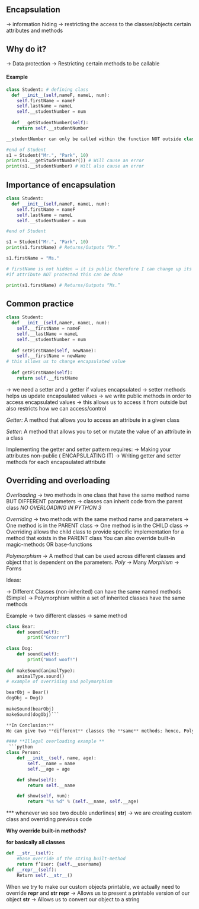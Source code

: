 ## **Encapsulation**
→ information hiding → restricting the access to the classes/objects certain attributes and methods 

## **Why do it?**
  
  → Data protection
  → Restricting certain methods to be callable

#### **Example**
```python 
class Student: # defining class
  def __init__(self,nameF, nameL, num):
    self.firstName = nameF
    self.lastName = nameL
    self.__studentNumber = num
  
  def __getStudentNumber(self):
    return self.__studentNumber

__studentNumber can only be called within the function NOT outside class

#end of Student
s1 = Student("Mr.", "Park", 10)
print(s1.__getStudentNumber()) # Will cause an error
print(s1.__studentNumber) # Will also cause an error
```

## **Importance of encapsulation**
```python
class Student:
  def __init__(self,nameF, nameL, num):
    self.firstName = nameF
    self.lastName = nameL
    self.__studentNumber = num

#end of Student

s1 = Student("Mr.", "Park", 10)
print(s1.firstName) # Returns/Outputs “Mr.”

s1.firstName = "Ms."

# firstName is not hidden → it is public therefore I can change up its value OUTSIDE the class
#if attribute NOT protected this can be done

print(s1.firstName) # Returns/Outputs “Ms.” 
```

## **Common practice**

```python
class Student:
  def __init__(self,nameF, nameL, num):
    self.__firstName = nameF
    self.__lastName = nameL
    self.__studentNumber = num
  
  def setFirstName(self, newName):
    self.__firstName = newName
# this allows us to change encapsulated value 
    
  def getFirstName(self):
    return self.__firstName
```
→ we need a setter and a getter if values encapsulated
→ setter methods helps us update encapsulated values 
→  we write public methods in order to access encapsulated values
→ this allows us to access it from outside but also restricts how we can access/control 

_Getter:_ A method that allows you to access an attribute in a given class

_Setter_: A method that allows you to set or mutate the value of an attribute in a class

Implementing the getter and setter pattern requires:
  → Making your attributes non-public ( ENCAPSULATING IT)
  → Writing getter and setter methods for each encapsulated attribute

## **Overriding and overloading**

_Overloading_ → two methods in one class that have the same method name BUT DIFFERENT parameters
	→ classes can inherit code from the parent class
  _NO OVERLOADING IN PYTHON 3_

_Overriding_ → two methods with the same method name and parameters
  → One method is in the PARENT class
  → One method is in the CHILD class
  → Overriding allows  the child class to provide specific implementation for a method that exists in the PARENT class
You can also override built-in magic-methods OR base-functions


_Polymorphism_  → A method that can be used across different classes and object that is dependent on the parameters.
_Poly_ → Many
_Morphism_ → Forms

Ideas:

→ Different Classes (non-inherited) can have the same named methods (Simple) 
→ Polymorphism within a set of inherited classes have the same methods

Example → two different classes → same method 

```python
class Bear:
    def sound(self):
        print("Groarrr")
 
class Dog:
    def sound(self):
        print("Woof woof!")
 
def makeSound(animalType):
    animalType.sound()
# example of overriding and polymorphism 

bearObj = Bear()
dogObj = Dog()
 
makeSound(bearObj)
makeSound(dogObj)```

**In Conclusion:**
We can give two **different** classes the **same** methods; hence, Polymorphism.

#### **Illegal overloading example **
 ```python
class Person:
    def __init__(self, name, age):
        self.__name = name
        self.__age = age

    def show(self):
        return self.__name

    def show(self, num):
        return "%s %d" % (self.__name, self.__age)
```
*** whenever we see two double underlines( __str__)  → we are creating custom class and overriding previous code 

**Why override built-in methods?** 

**for basically all classes**
```python
def __str__(self):
	#base override of the string built-method 
	return f’User: {self.__username}
def __repr__(self):
	Return self.__str__()
```
When we try to make our custom objects printable, we actually need to override __repr__ and __str__
__repr__ → Allows us to present a printable version of our object
__str__ → Allows us to convert our object to a string
